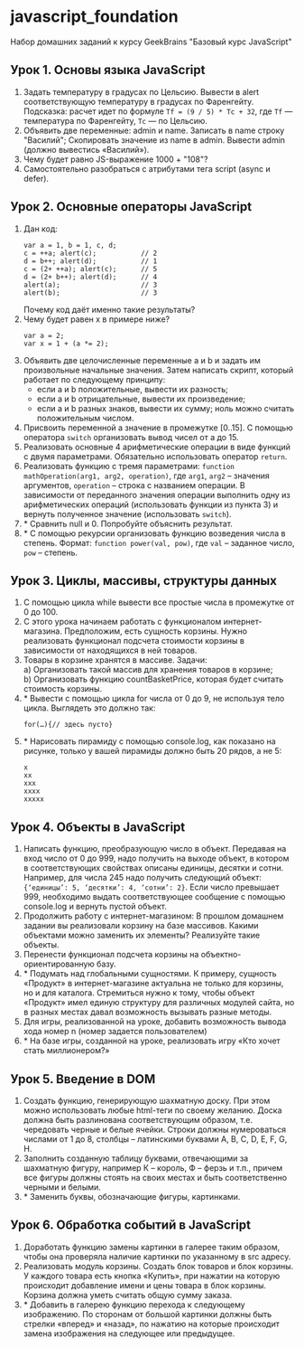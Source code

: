 # javascript_foundation

Набор домашних заданий к курсу GeekBrains "Базовый курс JavaScript"

## Урок 1. Основы языка JavaScript

1. Задать температуру в градусах по Цельсию. Вывести в alert соответствующую температуру в градусах по Фаренгейту. Подсказка: расчет идет по формуле `Tf = (9 / 5) * Tc + 32`, где `Tf` — температура по Фаренгейту, `Tc` — по Цельсию.
1. Объявить две переменные: admin и name. Записать в name строку "Василий"; Скопировать значение из name в admin. Вывести admin (должно вывестись «Василий»).
1. Чему будет равно JS-выражение 1000 + "108"?
1. Самостоятельно разобраться с атрибутами тега script (async и defer).

## Урок 2. Основные операторы JavaScript

1. Дан код:
    ```
    var a = 1, b = 1, c, d;
    c = ++a; alert(c);           // 2
    d = b++; alert(d);           // 1
    c = (2+ ++a); alert(c);      // 5
    d = (2+ b++); alert(d);      // 4
    alert(a);                    // 3
    alert(b);                    // 3
    ```
    Почему код даёт именно такие результаты?
1. Чему будет равен x в примере ниже?
    ```
    var a = 2;
    var x = 1 + (a *= 2);
    ```
1. Объявить две целочисленные переменные a и b и задать им произвольные начальные значения. Затем написать скрипт, который работает по следующему принципу:
    * если a и b положительные, вывести их разность;
    * если а и b отрицательные, вывести их произведение;
    * если а и b разных знаков, вывести их сумму; ноль можно считать положительным числом. 
1. Присвоить переменной а значение в промежутке [0..15]. С помощью оператора `switch` организовать вывод чисел от a до 15. 
1. Реализовать основные 4 арифметические операции в виде функций с двумя параметрами. Обязательно использовать оператор `return`. 
1. Реализовать функцию с тремя параметрами: `function mathOperation(arg1, arg2, operation)`, где `arg1`, `arg2` – значения аргументов, `operation` – строка с названием операции. В зависимости от переданного значения операции выполнить одну из арифметических операций (использовать функции из пункта 3) и вернуть полученное значение (использовать `switch`). 
1. \* Сравнить null и 0. Попробуйте объяснить результат. 
1. \* С помощью рекурсии организовать функцию возведения числа в степень. Формат: `function power(val, pow)`, где `val` – заданное число, `pow` – степень.

## Урок 3. Циклы, массивы, структуры данных

1. С помощью цикла while вывести все простые числа в промежутке от 0 до 100.
1. С этого урока начинаем работать с функционалом интернет-магазина. Предположим, есть сущность корзины. Нужно реализовать функционал подсчета стоимости корзины в зависимости от находящихся в ней товаров.
1. Товары в корзине хранятся в массиве. Задачи:  
a) Организовать такой массив для хранения товаров в корзине;  
b) Организовать функцию countBasketPrice, которая будет считать стоимость корзины.
1. \* Вывести с помощью цикла for числа от 0 до 9, не используя тело цикла. Выглядеть это должно так:
    ```
    for(…){// здесь пусто}
    ```
1. \* Нарисовать пирамиду с помощью console.log, как показано на рисунке, только у вашей пирамиды должно быть 20 рядов, а не 5:
    ```
    x
    xx
    xxx
    xxxx
    xxxxx
    ```
    
## Урок 4. Объекты в JavaScript

1. Написать функцию, преобразующую число в объект. Передавая на вход число от 0 до 999, надо получить на выходе объект, 
в котором в соответствующих свойствах описаны единицы, десятки и сотни. Например, для числа 245 надо получить следующий 
объект: `{‘единицы’: 5, ‘десятки’: 4, ‘сотни’: 2}`. Если число превышает 999, необходимо выдать соответствующее сообщение 
с помощью console.log и вернуть пустой объект.
1. Продолжить работу с интернет-магазином: В прошлом домашнем задании вы реализовали корзину на базе массивов. 
Какими объектами можно заменить их элементы? Реализуйте такие объекты.
1. Перенести функционал подсчета корзины на объектно-ориентированную базу.
1. \* Подумать над глобальными сущностями. К примеру, сущность «Продукт» в интернет-магазине актуальна не только для 
корзины, но и для каталога. Стремиться нужно к тому, чтобы объект «Продукт» имел единую структуру для различных модулей 
сайта, но в разных местах давал возможность вызывать разные методы.
1. Для игры, реализованной на уроке, добавить возможность вывода хода номер n (номер задается пользователем)
1. \* На базе игры, созданной на уроке, реализовать игру «Кто хочет стать миллионером?»

## Урок 5. Введение в DOM

1. Создать функцию, генерирующую шахматную доску. При этом можно использовать любые html-теги по своему желанию. 
Доска должна быть разлинована соответствующим образом, т.е. чередовать черные и белые ячейки. 
Строки должны нумероваться числами от 1 до 8, столбцы – латинскими буквами A, B, C, D, E, F, G, H.
1. Заполнить созданную таблицу буквами, отвечающими за шахматную фигуру, например К – король, Ф – ферзь и т.п., 
причем все фигуры должны стоять на своих местах и быть соответственно черными и белыми.
1. \* Заменить буквы, обозначающие фигуры, картинками.

## Урок 6. Обработка событий в JavaScript

1. Доработать функцию замены картинки в галерее таким образом, чтобы она проверяла наличие картинки по указанному в src адресу.
1. Реализовать модуль корзины. Создать блок товаров и блок корзины. У каждого товара есть кнопка «Купить», при нажатии на которую происходит добавление имени и цены товара в блок корзины. Корзина должна уметь считать общую сумму заказа.
1. \* Добавить в галерею функцию перехода к следующему изображению. По сторонам от большой картинки должны быть стрелки «вперед» и «назад», по нажатию на которые происходит замена изображения на следующее или предыдущее.
